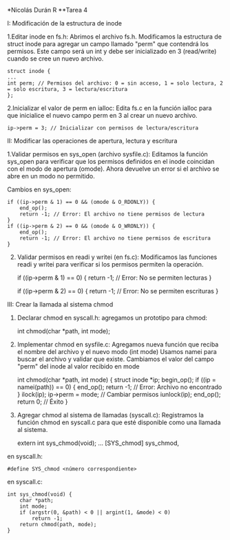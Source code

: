 *Nicolás Durán R
**Tarea 4



I: Modificación de la estructura de inode

1.Editar inode en fs.h:
    Abrimos el archivo fs.h.
    Modificamos la estructura de struct inode para agregar un campo llamado "perm" que contendrá los permisos.
    Este campo será un int y debe ser inicializado en 3 (read/write) cuando se cree un nuevo archivo.


    struct inode {
    ...
    int perm; // Permisos del archivo: 0 = sin acceso, 1 = solo lectura, 2 = solo escritura, 3 = lectura/escritura
    };

2.Inicializar el valor de perm en ialloc:
    Edita fs.c en la función ialloc para que inicialice el nuevo campo perm en 3 al crear un nuevo archivo.

    ip->perm = 3; // Inicializar con permisos de lectura/escritura


II: Modificar las operaciones de apertura, lectura y escritura

1.Validar permisos en sys_open (archivo sysfile.c):
    Editamos la función sys_open para verificar que los permisos definidos en el inode coincidan con el modo de apertura (omode).
    Ahora devuelve un error si el archivo se abre en un modo no permitido.

Cambios en sys_open:

    if ((ip->perm & 1) == 0 && (omode & O_RDONLY)) {
        end_op();
        return -1; // Error: El archivo no tiene permisos de lectura
    }
    if ((ip->perm & 2) == 0 && (omode & O_WRONLY)) {
        end_op();
        return -1; // Error: El archivo no tiene permisos de escritura
    }

2. Validar permisos en readi y writei (en fs.c):
    Modificamos las funciones readi y writei para verificar si los permisos permiten la operación.

    if ((ip->perm & 1) == 0) {
        return -1; // Error: No se permiten lecturas
    }

    if ((ip->perm & 2) == 0) {
        return -1; // Error: No se permiten escrituras
    }

III: Crear la llamada al sistema chmod

1. Declarar chmod en syscall.h:
    agregamos un prototipo para chmod:

    int chmod(char *path, int mode);

2. Implementar chmod en sysfile.c:
    Agregamos nueva función que reciba el nombre del archivo y el nuevo modo (int mode)
    Usamos namei para buscar el archivo y validar que existe.
    Cambiamos el valor del campo "perm" del inode al valor recibido en mode

    int chmod(char *path, int mode) {
        struct inode *ip;
        begin_op();
        if ((ip = namei(path)) == 0) {
            end_op();
            return -1; // Error: Archivo no encontrado
        }
        ilock(ip);
        ip->perm = mode; // Cambiar permisos
        iunlock(ip);
        end_op();
        return 0; // Éxito
    }

3. Agregar chmod al sistema de llamadas (syscall.c):
    Registramos la función chmod en syscall.c para que esté disponible como una llamada al sistema.

    extern int sys_chmod(void);
    ...
    [SYS_chmod] sys_chmod,

en syscall.h: 

    #define SYS_chmod <número correspondiente>

en syscall.c:

    int sys_chmod(void) {
        char *path;
        int mode;
        if (argstr(0, &path) < 0 || argint(1, &mode) < 0)
            return -1;
        return chmod(path, mode);
    }
